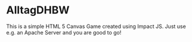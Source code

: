 # AlltagDHBW
This is a simple HTML 5 Canvas Game created using Impact JS. Just use e.g. an Apache Server and you are good to go!

